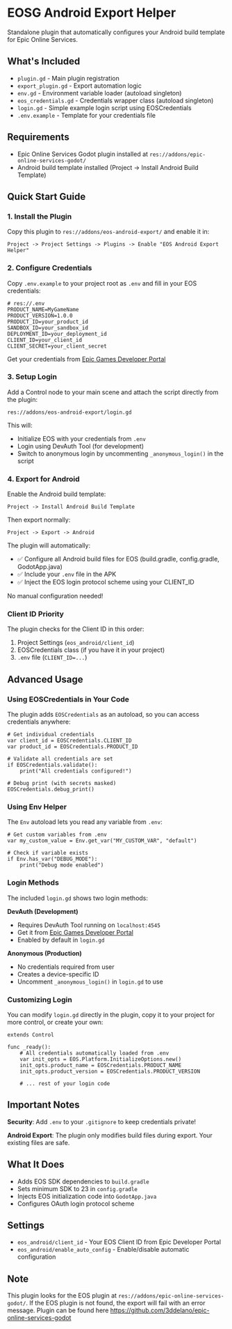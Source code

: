 # EOSG Android Export Helper

Standalone plugin that automatically configures your Android build template for Epic Online Services.

## What's Included

- `plugin.gd` - Main plugin registration
- `export_plugin.gd` - Export automation logic
- `env.gd` - Environment variable loader (autoload singleton)
- `eos_credentials.gd` - Credentials wrapper class (autoload singleton)
- `login.gd` - Simple example login script using EOSCredentials
- `.env.example` - Template for your credentials file

## Requirements

- Epic Online Services Godot plugin installed at `res://addons/epic-online-services-godot/`
- Android build template installed (Project -> Install Android Build Template)

## Quick Start Guide

### 1. Install the Plugin

Copy this plugin to `res://addons/eos-android-export/` and enable it in:

```
Project -> Project Settings -> Plugins -> Enable "EOS Android Export Helper"
```

### 2. Configure Credentials

Copy `.env.example` to your project root as `.env` and fill in your EOS credentials:

```env
# res://.env
PRODUCT_NAME=MyGameName
PRODUCT_VERSION=1.0.0
PRODUCT_ID=your_product_id
SANDBOX_ID=your_sandbox_id
DEPLOYMENT_ID=your_deployment_id
CLIENT_ID=your_client_id
CLIENT_SECRET=your_client_secret
```

Get your credentials from [Epic Games Developer Portal](https://dev.epicgames.com/portal)

### 3. Setup Login

Add a Control node to your main scene and attach the script directly from the plugin:

```
res://addons/eos-android-export/login.gd
```

This will:

- Initialize EOS with your credentials from `.env`
- Login using DevAuth Tool (for development)
- Switch to anonymous login by uncommenting `_anonymous_login()` in the script

### 4. Export for Android

Enable the Android build template:

```
Project -> Install Android Build Template
```

Then export normally:

```
Project -> Export -> Android
```

The plugin will automatically:
- ✅ Configure all Android build files for EOS (build.gradle, config.gradle, GodotApp.java)
- ✅ Include your `.env` file in the APK
- ✅ Inject the EOS login protocol scheme using your CLIENT_ID

No manual configuration needed!

### Client ID Priority

The plugin checks for the Client ID in this order:

1. Project Settings (`eos_android/client_id`)
2. EOSCredentials class (if you have it in your project)
3. `.env` file (`CLIENT_ID=...`)

## Advanced Usage

### Using EOSCredentials in Your Code

The plugin adds `EOSCredentials` as an autoload, so you can access credentials anywhere:

```gdscript
# Get individual credentials
var client_id = EOSCredentials.CLIENT_ID
var product_id = EOSCredentials.PRODUCT_ID

# Validate all credentials are set
if EOSCredentials.validate():
    print("All credentials configured!")

# Debug print (with secrets masked)
EOSCredentials.debug_print()
```

### Using Env Helper

The `Env` autoload lets you read any variable from `.env`:

```gdscript
# Get custom variables from .env
var my_custom_value = Env.get_var("MY_CUSTOM_VAR", "default")

# Check if variable exists
if Env.has_var("DEBUG_MODE"):
    print("Debug mode enabled")
```

### Login Methods

The included `login.gd` shows two login methods:

**DevAuth (Development)**

- Requires DevAuth Tool running on `localhost:4545`
- Get it from [Epic Games Developer Portal](https://dev.epicgames.com/docs/dev-portal/dev-auth-tool)
- Enabled by default in `login.gd`

**Anonymous (Production)**

- No credentials required from user
- Creates a device-specific ID
- Uncomment `_anonymous_login()` in `login.gd` to use

### Customizing Login

You can modify `login.gd` directly in the plugin, copy it to your project for more control, or create your own:

```gdscript
extends Control

func _ready():
    # All credentials automatically loaded from .env
    var init_opts = EOS.Platform.InitializeOptions.new()
    init_opts.product_name = EOSCredentials.PRODUCT_NAME
    init_opts.product_version = EOSCredentials.PRODUCT_VERSION

    # ... rest of your login code
```

## Important Notes

**Security**: Add `.env` to your `.gitignore` to keep credentials private!

**Android Export**: The plugin only modifies build files during export. Your existing files are safe.

## What It Does

- Adds EOS SDK dependencies to `build.gradle`
- Sets minimum SDK to 23 in `config.gradle`
- Injects EOS initialization code into `GodotApp.java`
- Configures OAuth login protocol scheme

## Settings

- `eos_android/client_id` - Your EOS Client ID from Epic Developer Portal
- `eos_android/enable_auto_config` - Enable/disable automatic configuration

## Note

This plugin looks for the EOS plugin at `res://addons/epic-online-services-godot/`. If the EOS plugin is not found, the export will fail with an error message.
Plugin can be found here https://github.com/3ddelano/epic-online-services-godot
